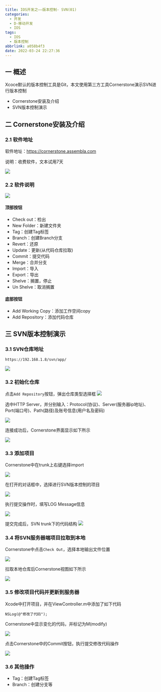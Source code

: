 ```yaml
---
title: IOS开发之——版本控制- SVN(01)
categories:
  - 开发
  - D-移动开发
  - IOS
tags:
  - IOS
  - 版本控制
abbrlink: a058b4f3
date: 2022-03-24 22:27:36
---
```

## 一 概述

Xcoce默认的版本控制工具是Git，本文使用第三方工具Cornerstone演示SVN进行版本控制

* Cornerstone安装及介绍
* SVN版本控制演示

<!--more-->

## 二 Cornerstone安装及介绍

### 2.1 软件地址

软件地址：https://cornerstone.assembla.com

说明：收费软件，文本试用7天

![][1]

### 2.2 软件说明
![][2]

#### 顶部按钮

* Check out：检出
* New Folder：新建文件夹
* Tag：创建Tag标签
* Branch：创建Branch分支
* Revert：还原
* Update：更新(从代码仓库拉取)
* Commit：提交代码
* Merge：合并分支
* Import：导入
* Export：导出
* Shelve：搁置，停止
* Un Shelve：取消搁置

#### 底部按钮

* Add Working Copy：添加工作空间copy
* Add Repository：添加代码仓库

## 三 SVN版本控制演示

### 3.1 SVN仓库地址

```
https://192.168.1.8/svn/app/
```
![][3]

### 3.2 初始化仓库

点击`Add Repository`按钮，弹出仓库类型选择框
![][4]

选中HTTP Server，并分别输入：Protocol(协议)、Server(服务器ip地址)、Port(端口号)、Path(路径)及账号信息(用户名及密码)

![][5]

连接成功后，Cornerstone界面显示如下所示

![][6]

### 3.3 添加项目

Cornerstone中在trunk上右键选择import

![][7]

在打开的对话框中，选择进行SVN版本控制的项目

![][8]

执行提交操作时，填写LOG Message信息

![][9]

提交完成后，SVN trunk下的代码结构
![][10]

### 3.4 将SVN服务器端项目拉取到本地

Cornerstone中点击`Check Out`，选择本地输出文件位置

![][11]

拉取本地仓库后Cornerstone视图如下所示

![][12]

### 3.5 修改项目代码并更新到服务器

Xcode中打开项目，并在ViewController.m中添加了如下代码

```
NSLog(@"修改了代码");
```

Cornerstone中显示变化的代码，并标记为M(modify)

![][13]

点击Cornerstone中的Commit按钮，执行提交修改代码操作

![][14]

### 3.6 其他操作

* Tag：创建Tag标签
* Branch：创建分支等




[1]:https://fastly.jsdelivr.net/gh/pgzxc/cdn@master/blog-ios/ios-versionc-01-cornerstone-page.png
[2]:https://fastly.jsdelivr.net/gh/pgzxc/cdn@master/blog-ios/ios-versionc-01-cornerstone-open-view.png
[3]:https://fastly.jsdelivr.net/gh/pgzxc/cdn@master/blog-ios/ios-versionc-01-repository-view.png
[4]:https://fastly.jsdelivr.net/gh/pgzxc/cdn@master/blog-ios/ios-versionc-01-repository-type-select.png
[5]:https://fastly.jsdelivr.net/gh/pgzxc/cdn@master/blog-ios/ios-versionc-01-repository-service-add.png
[6]:https://fastly.jsdelivr.net/gh/pgzxc/cdn@master/blog-ios/ios-versionc-01-repository-add-success.png
[7]:https://fastly.jsdelivr.net/gh/pgzxc/cdn@master/blog-ios/ios-versionc-01-repository-trunk-import.png
[8]:https://fastly.jsdelivr.net/gh/pgzxc/cdn@master/blog-ios/ios-versionc-01-repository-trunk-import-select.png
[9]:https://fastly.jsdelivr.net/gh/pgzxc/cdn@master/blog-ios/ios-versionc-01-repository-trunk-import-msg.png
[10]:https://fastly.jsdelivr.net/gh/pgzxc/cdn@master/blog-ios/ios-versionc-01-repository-trunk-app.png
[11]:https://fastly.jsdelivr.net/gh/pgzxc/cdn@master/blog-ios/ios-versionc-01-check-local-repo.png
[12]:https://fastly.jsdelivr.net/gh/pgzxc/cdn@master/blog-ios/ios-versionc-01-local-repo-view.png
[13]:https://fastly.jsdelivr.net/gh/pgzxc/cdn@master/blog-ios/ios-versionc-01-local-repo-change.png
[14]:https://fastly.jsdelivr.net/gh/pgzxc/cdn@master/blog-ios/ios-versionc-01-local-repo-change-commit.png

